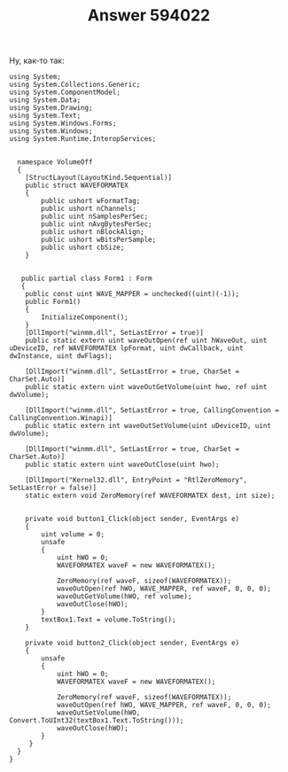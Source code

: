 ﻿---
title: "Answer 594022"
se.owner.user_id: 228528
se.owner.display_name: "Даниил Чижевский"
se.owner.link: "https://ru.stackoverflow.com/users/228528/%d0%94%d0%b0%d0%bd%d0%b8%d0%b8%d0%bb-%d0%a7%d0%b8%d0%b6%d0%b5%d0%b2%d1%81%d0%ba%d0%b8%d0%b9"
se.answer_id: 594022
se.question_id: 592948
se.post_type: answer
se.score: 0
se.is_accepted: False
---
<p>Ну, как-то так:</p>

<pre><code>using System;
using System.Collections.Generic;
using System.ComponentModel;
using System.Data;
using System.Drawing;
using System.Text;
using System.Windows.Forms;
using System.Windows;
using System.Runtime.InteropServices;


  namespace VolumeOff
  {
    [StructLayout(LayoutKind.Sequential)]
    public struct WAVEFORMATEX
    {
        public ushort wFormatTag;
        public ushort nChannels;
        public uint nSamplesPerSec;
        public uint nAvgBytesPerSec;
        public ushort nBlockAlign;
        public ushort wBitsPerSample;
        public ushort cbSize;
    }


   public partial class Form1 : Form
   {
    public const uint WAVE_MAPPER = unchecked((uint)(-1));
    public Form1()
    {
        InitializeComponent();
    }
    [DllImport("winmm.dll", SetLastError = true)]
    public static extern uint waveOutOpen(ref uint hWaveOut, uint uDeviceID, ref WAVEFORMATEX lpFormat, uint dwCallback, uint dwInstance, uint dwFlags);

    [DllImport("winmm.dll", SetLastError = true, CharSet = CharSet.Auto)]
    public static extern uint waveOutGetVolume(uint hwo, ref uint dwVolume);

    [DllImport("winmm.dll", SetLastError = true, CallingConvention = CallingConvention.Winapi)]
    public static extern int waveOutSetVolume(uint uDeviceID, uint dwVolume);

    [DllImport("winmm.dll", SetLastError = true, CharSet = CharSet.Auto)]
    public static extern uint waveOutClose(uint hwo);

    [DllImport("Kernel32.dll", EntryPoint = "RtlZeroMemory", SetLastError = false)]
    static extern void ZeroMemory(ref WAVEFORMATEX dest, int size);


    private void button1_Click(object sender, EventArgs e)
    {
        uint volume = 0;
        unsafe
        {
            uint hWO = 0;
            WAVEFORMATEX waveF = new WAVEFORMATEX();

            ZeroMemory(ref waveF, sizeof(WAVEFORMATEX));
            waveOutOpen(ref hWO, WAVE_MAPPER, ref waveF, 0, 0, 0);
            waveOutGetVolume(hWO, ref volume);
            waveOutClose(hWO);
        }
        textBox1.Text = volume.ToString();
    }

    private void button2_Click(object sender, EventArgs e)
    {
        unsafe
        {
            uint hWO = 0;
            WAVEFORMATEX waveF = new WAVEFORMATEX();

            ZeroMemory(ref waveF, sizeof(WAVEFORMATEX));
            waveOutOpen(ref hWO, WAVE_MAPPER, ref waveF, 0, 0, 0);
            waveOutSetVolume(hWO, Convert.ToUInt32(textBox1.Text.ToString()));
            waveOutClose(hWO);
        }
     }
  }
}
</code></pre>
